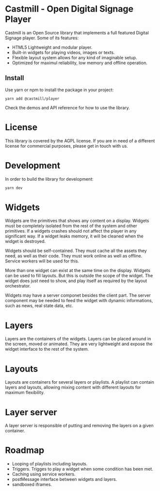 # Castmill - Open Digital Signage Player

Castmill is an Open Source library that implements a full featured Digital Signage player.
Some of its features:

- HTML5 Lightweight and modular player.
- Built-in widgets for playing videos, images or texts.
- Flexible layout system allows for any kind of imaginable setup.
- Optimized for maximul reliability, low memory and offline operation.

## Install

Use yarn or npm to install the package in your project:

```
yarn add @castmill/player
```

Check the demos and API reference for how to use the library.

# License

This library is covered by the AGPL license. If you are in need of a different license for commercial
purposes, please get in touch with us.

# Development

In order to build the library for development:

```bash
yarn dev
```

# Widgets

Widgets are the primitives that shows any content on a display. Widgets must be completely isolated from the rest of
the system and other primitives. If a widgets crashes should not affect the player in any significant way. If a
widget leaks memory, it will be cleaned when the widget is destroyed.

Widgets should be self-contained. They must cache all the assets they need, as well as their code. They must work
online as well as offline. Service workers will be used for this.

More than one widget can exist at the same time on the display. Widgets can be used to fill layouts. But this is outside
the scope of the widget. The widget does just need to show, and play itself as required by the layout orchestrator.

Widgets may have a server componet besides the client part. The server component may be needed to feed the widget
with dynamic informations, such as news, real state data, etc.

# Layers

Layers are the containers of the widgets. Layers can be placed around in the screen, moved or animated. They are very lightweight
and expose the widget interface to the rest of the system.

# Layouts

Layouts are containers for several layers or playlists. A playlist can contain layers and layouts, allowing mixing
content with different layouts for maximum flexibility.

# Layer server

A layer server is responsible of putting and removing the layers on a given container.

# Roadmap

- Looping of playlists including layouts.
- Triggers. Trigges to play a widget when some condition has been met.
- Caching using service workers.
- postMessage interface between widgets and layers.
- sandboxed iframes.
